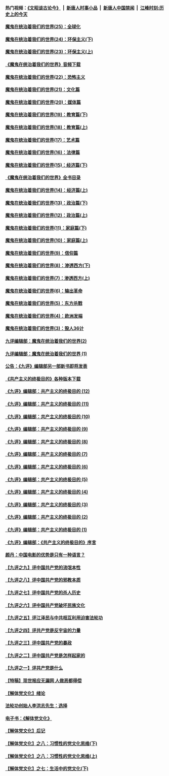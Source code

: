 #### 热门视频：[《文昭谈古论今》](https://github.com/gfw-breaker/wenzhao/blob/master/README.md?t=11010033) &nbsp;|&nbsp; [新唐人时事小品](https://github.com/gfw-breaker/ntdtv-comedy/blob/master/README.md?t=11010033) &nbsp;|&nbsp; [新唐人中国禁闻](https://github.com/gfw-breaker/ntdtv-news/blob/master/README.md?t=11010033) &nbsp;|&nbsp; [江峰时刻:历史上的今天](https://github.com/gfw-breaker/today-in-history/blob/master/README.md?t=11010033) 

#### [魔鬼在统治着我们的世界(25)：全球化](../pages/nsc422/n10788205.md?t=11010033) 

#### [魔鬼在统治着我们的世界(24)：环保主义(下)](../pages/nsc422/n10695307.md?t=11010033) 

#### [魔鬼在统治着我们的世界(23)：环保主义(上)](../pages/nsc422/n10688613.md?t=11010033) 

#### [《魔鬼在统治着我们的世界》音频下载](../pages/nsc422/n10635553.md?t=11010033) 

#### [魔鬼在统治着我们的世界(22)：恐怖主义](../pages/nsc422/n10614727.md?t=11010033) 

#### [魔鬼在统治着我们的世界(21)：文化篇](../pages/nsc422/n10597706.md?t=11010033) 

#### [魔鬼在统治着我们的世界(20)：媒体篇](../pages/nsc422/n10586579.md?t=11010033) 

#### [魔鬼在统治着我们的世界(19)：教育篇(下)](../pages/nsc422/n10564808.md?t=11010033) 

#### [魔鬼在统治着我们的世界(18)：教育篇(上)](../pages/nsc422/n10526970.md?t=11010033) 

#### [魔鬼在统治着我们的世界(17)：艺术篇](../pages/nsc422/n10499093.md?t=11010033) 

#### [魔鬼在统治着我们的世界(16)：法律篇](../pages/nsc422/n10485969.md?t=11010033) 

#### [魔鬼在统治着我们的世界(15)：经济篇(下)](../pages/nsc422/n10469975.md?t=11010033) 

#### [《魔鬼在统治着我们的世界》全书目录](../pages/nsc422/n10464261.md?t=11010033) 

#### [魔鬼在统治着我们的世界(14)：经济篇(上)](../pages/nsc422/n10457370.md?t=11010033) 

#### [魔鬼在统治着我们的世界(13)：政治篇(下)](../pages/nsc422/n10448270.md?t=11010033) 

#### [魔鬼在统治着我们的世界(12)：政治篇(上)](../pages/nsc422/n10444576.md?t=11010033) 

#### [魔鬼在统治着我们的世界(11)：家庭篇(下)](../pages/nsc422/n10440961.md?t=11010033) 

#### [魔鬼在统治着我们的世界(10)：家庭篇(上)](../pages/nsc422/n10435448.md?t=11010033) 

#### [魔鬼在统治着我们的世界(9)：信仰篇](../pages/nsc422/n10432159.md?t=11010033) 

#### [魔鬼在统治着我们的世界(8)：渗透西方(下)](../pages/nsc422/n10429603.md?t=11010033) 

#### [魔鬼在统治着我们的世界(7)：渗透西方(上)](../pages/nsc422/n10426013.md?t=11010033) 

#### [魔鬼在统治着我们的世界(6)：输出革命](../pages/nsc422/n10421536.md?t=11010033) 

#### [魔鬼在统治着我们的世界(5)：东方杀戮](../pages/nsc422/n10417707.md?t=11010033) 

#### [魔鬼在统治着我们的世界(4)：欧洲发端](../pages/nsc422/n10414890.md?t=11010033) 

#### [魔鬼在统治着我们的世界(3)：毁人36计](../pages/nsc422/n10411583.md?t=11010033) 

#### [九评编辑部：魔鬼在统治着我们的世界(2)](../pages/nsc422/n10410036.md?t=11010033) 

#### [九评编辑部：魔鬼在统治着我们的世界 (1)](../pages/nsc422/n10406825.md?t=11010033) 

#### [公告：《九评》编辑部另一部新书即将发表](../pages/nsc422/n10405104.md?t=11010033) 

#### [《共产主义的终极目的》各种版本下载](../pages/nsc422/n10022138.md?t=11010033) 

#### [《九评》编辑部：共产主义的终极目的 (12)](../pages/nsc422/n9933272.md?t=11010033) 

#### [《九评》编辑部：共产主义的终极目的 (11)](../pages/nsc422/n9924973.md?t=11010033) 

#### [《九评》编辑部：共产主义的终极目的 (10)](../pages/nsc422/n9920883.md?t=11010033) 

#### [《九评》编辑部：共产主义的终极目的 (9)](../pages/nsc422/n9916363.md?t=11010033) 

#### [《九评》编辑部：共产主义的终极目的 (8)](../pages/nsc422/n9912488.md?t=11010033) 

#### [《九评》编辑部：共产主义的终极目的 (7)](../pages/nsc422/n9901176.md?t=11010033) 

#### [《九评》编辑部：共产主义的终极目的 (6)](../pages/nsc422/n9899359.md?t=11010033) 

#### [《九评》编辑部：共产主义的终极目的 (5)](../pages/nsc422/n9893174.md?t=11010033) 

#### [《九评》编辑部：共产主义的终极目的 (4)](../pages/nsc422/n9891246.md?t=11010033) 

#### [《九评》编辑部：共产主义的终极目的 (3)](../pages/nsc422/n9879879.md?t=11010033) 

#### [《九评》编辑部：共产主义的终极目的 (2)](../pages/nsc422/n9876205.md?t=11010033) 

#### [《九评》编辑部：共产主义的终极目的 (1)](../pages/nsc422/n9865857.md?t=11010033) 

#### [《九评》编辑部：《共产主义的终极目的》序言](../pages/nsc422/n9862666.md?t=11010033) 

#### [颜丹：中国电影的优势是只有一种语言？](../pages/nsc422/n9583062.md?t=11010033) 

#### [【九评之九】评中国共产党的流氓本性](../pages/nsc422/n737542.md?t=11010033) 

#### [【九评之八】评中国共产党的邪教本质](../pages/nsc422/n735942.md?t=11010033) 

#### [【九评之七】评中国共产党的杀人历史](../pages/nsc422/n733806.md?t=11010033) 

#### [【九评之六】评中国共产党破坏民族文化](../pages/nsc422/n731667.md?t=11010033) 

#### [【九评之五】评江泽民与中共相互利用迫害法轮功](../pages/nsc422/n730058.md?t=11010033) 

#### [【九评之四】评共产党是反宇宙的力量](../pages/nsc422/n727814.md?t=11010033) 

#### [【九评之三】评中国共产党的暴政](../pages/nsc422/n725597.md?t=11010033) 

#### [【九评之二】评中国共产党是怎样起家的](../pages/nsc422/n723946.md?t=11010033) 

#### [【九评之一】评共产党是什么](../pages/nsc422/n722529.md?t=11010033) 

#### [【特稿】现世报应无漏网 人做恶都得偿](../pages/nsc422/n4215167.md?t=11010033) 

#### [【解体党文化】绪论](../pages/nsc422/n1449356.md?t=11010033) 

#### [法轮功创始人李洪志先生：选择](../pages/nsc422/n3580738.md?t=11010033) 

#### [电子书：《解体党文化》](../pages/nsc422/n1573484.md?t=11010033) 

#### [【解体党文化】后记](../pages/nsc422/n1531999.md?t=11010033) 

#### [【解体党文化】之八：习惯性的党文化思维(下)](../pages/nsc422/n1526477.md?t=11010033) 

#### [【解体党文化】之八：习惯性的党文化思维(上)](../pages/nsc422/n1520631.md?t=11010033) 

#### [【解体党文化】之七：生活中的党文化(下)](../pages/nsc422/n1513446.md?t=11010033) 

